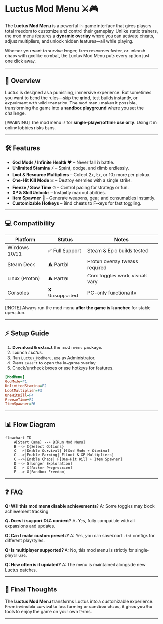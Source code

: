# Luctus Mod Menu ⚔️🎮

The **Luctus Mod Menu** is a powerful in-game interface that gives players total freedom to customize and control their gameplay. Unlike static trainers, the mod menu features a **dynamic overlay** where you can activate cheats, adjust multipliers, and unlock hidden features—all while playing.

Whether you want to survive longer, farm resources faster, or unleash chaos with godlike combat, the Luctus Mod Menu puts every option just one click away.

---

## 📖 Overview

Luctus is designed as a punishing, immersive experience. But sometimes you want to bend the rules—skip the grind, test builds instantly, or experiment with wild scenarios. The mod menu makes it possible, transforming the game into a **sandbox playground** where you set the challenge.

[!WARNING]
The mod menu is for **single-player/offline use only**. Using it in online lobbies risks bans.

---

## 🛠 Features

* **God Mode / Infinite Health** ❤️ – Never fall in battle.
* **Unlimited Stamina** ⚡ – Sprint, dodge, and climb endlessly.
* **Loot & Resource Multipliers** – Collect 2x, 5x, or 10x more per pickup.
* **One-Hit Kill Mode** ☠️ – Destroy enemies with a single strike.
* **Freeze / Slow Time** ⏱ – Control pacing for strategy or fun.
* **XP & Skill Unlocks** – Instantly max out abilities.
* **Item Spawner** 🎁 – Generate weapons, gear, and consumables instantly.
* **Customizable Hotkeys** – Bind cheats to F-keys for fast toggling.

---

## 💻 Compatibility

| Platform       | Status         | Notes                           |
| -------------- | -------------- | ------------------------------- |
| Windows 10/11  | ✅ Full Support | Steam & Epic builds tested      |
| Steam Deck     | ⚠️ Partial     | Proton overlay tweaks required  |
| Linux (Proton) | ⚠️ Partial     | Core toggles work, visuals vary |
| Consoles       | ❌ Unsupported  | PC-only functionality           |

[!NOTE]
Always run the mod menu **after the game is launched** for stable operation.

---

## ⚡ Setup Guide

1. **Download & extract** the mod menu package.
2. Launch *Luctus*.
3. Run `Luctus_ModMenu.exe` as Administrator.
4. Press `Insert` to open the in-game overlay.
5. Check/uncheck boxes or use hotkeys for features.

```ini
[ModMenu]
GodMode=F1
UnlimitedStamina=F2
LootMultiplier=F3
OneHitKill=F4
FreezeTime=F5
ItemSpawner=F6
```

---

## 📊 Flow Diagram

```mermaid
flowchart TD
    A[Start Game] --> B[Run Mod Menu]
    B --> C{Select Options}
    C -->|Enable Survival| D[God Mode + Stamina]
    C -->|Enable Farming| E[Loot & XP Multipliers]
    C -->|Enable Chaos| F[One-Hit Kill + Item Spawner]
    D --> G[Longer Exploration]
    E --> G[Faster Progression]
    F --> G[Sandbox Freedom]
```

---

## ❓ FAQ

**Q: Will this mod menu disable achievements?**
A: Some toggles may block achievement tracking.

**Q: Does it support DLC content?**
A: Yes, fully compatible with all expansions and updates.

**Q: Can I make custom presets?**
A: Yes, you can save/load `.ini` configs for different playstyles.

**Q: Is multiplayer supported?**
A: No, this mod menu is strictly for single-player use.

**Q: How often is it updated?**
A: The menu is maintained alongside new Luctus patches.

---

## 🎯 Final Thoughts

The **Luctus Mod Menu** transforms Luctus into a customizable experience. From invincible survival to loot farming or sandbox chaos, it gives you the tools to enjoy the game on your own terms.

---
